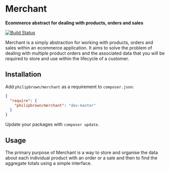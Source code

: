 # Merchant
**Ecommerce abstract for dealing with products, orders and sales**

[![Build Status](https://travis-ci.org/philipbrown/merchant.png?branch=master)](https://travis-ci.org/philipbrown/merchant)

Merchant is a simply abstraction for working with products, orders and sales within an ecommerce application. It aims to solve the problem of dealing with multiple product orders and the associated data that you will be required to store and use within the lifecycle of a customer.

## Installation
Add `philipbrown/merchant` as a requirement to `composer.json`:

```json
{
  "require": {
    "philipbrown/merchant": "dev-master"
  }
}
```
Update your packages with `composer update`.

## Usage
The primary purpose of Merchant is a way to store and organise the data about each individual product with an order or a sale and then to find the aggregate totals using a simple interface.
